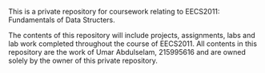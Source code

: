 This is a private repository for coursework relating to EECS2011: Fundamentals of Data Structers.

The contents of this repository will include projects, assignments, labs and lab work completed throughout the course of EECS2011. All contents in this repository are the work of Umar Abdulselam, 215995616 and are owned solely by the owner of this private repository.
